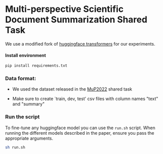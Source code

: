 # Multi-perspective Scientific Document Summarization Shared Task


We use a modified fork of [huggingface transformers](https://github.com/huggingface/transformers) for our experiments.

#### Install environment

```sh
pip install requirements.txt
```

### Data format:

* We used the dataset released in the [MuP2022](https://github.com/allenai/mup) shared task

* Make sure to create `train, dev, test' csv files with column names "text" and "summary"


### Run the script

To fine-tune any huggingface model you can use the `run.sh` script. When running the different models described in the paper, ensure you pass the appropriate arguments.

```sh
sh run.sh
```
